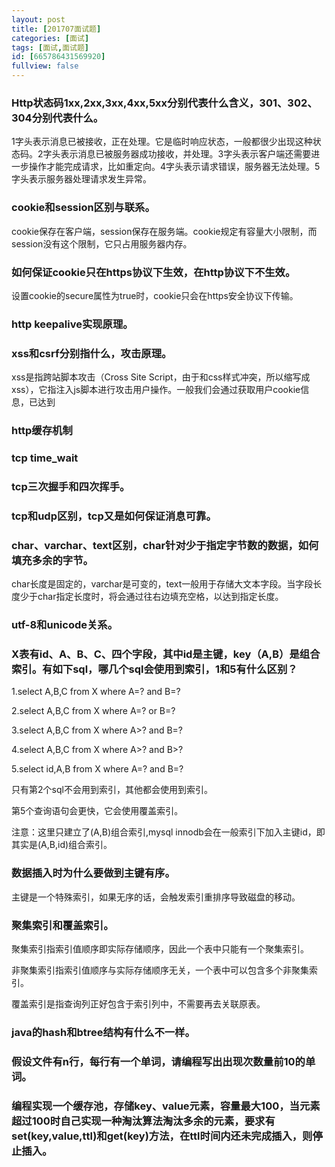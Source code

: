 ```yaml
---
layout: post
title: [201707面试题]
categories: [面试]
tags: [面试,面试题]
id: [665786431569920]
fullview: false
---
```

### Http状态码1xx,2xx,3xx,4xx,5xx分别代表什么含义，301、302、304分别代表什么。

1字头表示消息已被接收，正在处理。它是临时响应状态，一般都很少出现这种状态码。2字头表示消息已被服务器成功接收，并处理。3字头表示客户端还需要进一步操作才能完成请求，比如重定向。4字头表示请求错误，服务器无法处理。5字头表示服务器处理请求发生异常。

### cookie和session区别与联系。

cookie保存在客户端，session保存在服务端。cookie规定有容量大小限制，而session没有这个限制，它只占用服务器内存。

### 如何保证cookie只在https协议下生效，在http协议下不生效。


设置cookie的secure属性为true时，cookie只会在https安全协议下传输。

### http keepalive实现原理。

### xss和csrf分别指什么，攻击原理。

xss是指跨站脚本攻击（Cross Site Script，由于和css样式冲突，所以缩写成xss），它指注入js脚本进行攻击用户操作。一般我们会通过获取用户cookie信息，已达到

### http缓存机制

### tcp time_wait

### tcp三次握手和四次挥手。

### tcp和udp区别，tcp又是如何保证消息可靠。

### char、varchar、text区别，char针对少于指定字节数的数据，如何填充多余的字节。

char长度是固定的，varchar是可变的，text一般用于存储大文本字段。当字段长度少于char指定长度时，将会通过往右边填充空格，以达到指定长度。

### utf-8和unicode关系。

### X表有id、A、B、C、四个字段，其中id是主键，key（A,B）是组合索引。有如下sql，哪几个sql会使用到索引，1和5有什么区别？

1.select A,B,C from X where A=? and B=?

2.select A,B,C from X where A=? or B=?

3.select A,B,C from X where A>? and B=?

4.select A,B,C from X where A>? and B>?

5.select id,A,B from X where A=? and B=?

只有第2个sql不会用到索引，其他都会使用到索引。

第5个查询语句会更快，它会使用覆盖索引。

注意：这里只建立了(A,B)组合索引,mysql innodb会在一般索引下加入主键id，即其实是(A,B,id)组合索引。

### 数据插入时为什么要做到主键有序。

主键是一个特殊索引，如果无序的话，会触发索引重排序导致磁盘的移动。

### 聚集索引和覆盖索引。

聚集索引指索引值顺序即实际存储顺序，因此一个表中只能有一个聚集索引。

非聚集索引指索引值顺序与实际存储顺序无关，一个表中可以包含多个非聚集索引。

覆盖索引是指查询列正好包含于索引列中，不需要再去关联原表。

### java的hash和btree结构有什么不一样。

### 假设文件有n行，每行有一个单词，请编程写出出现次数量前10的单词。


### 编程实现一个缓存池，存储key、value元素，容量最大100，当元素超过100时自己实现一种淘汰算法淘汰多余的元素，要求有set(key,value,ttl)和get(key)方法，在ttl时间内还未完成插入，则停止插入。



